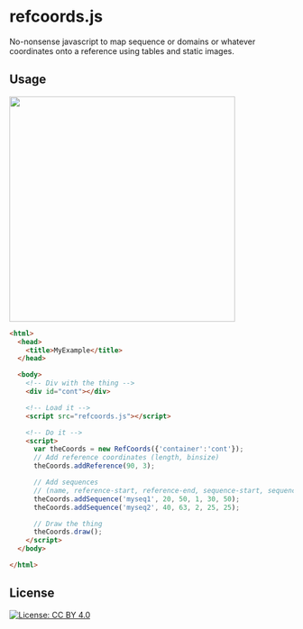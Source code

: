 # refcoords.js

No-nonsense javascript to map sequence or domains or whatever coordinates onto a reference using tables and static images.

## Usage

<img src="https://rawgit.com/scastlara/refcoords/master/static/screenshot.png"  width=400/>


```html
<html>
  <head>
    <title>MyExample</title>
  </head>

  <body>
    <!-- Div with the thing -->
    <div id="cont"></div>

    <!-- Load it -->
    <script src="refcoords.js"></script>

    <!-- Do it -->
    <script>
      var theCoords = new RefCoords({'container':'cont'});
      // Add reference coordinates (length, binsize)
      theCoords.addReference(90, 3);

      // Add sequences
      // (name, reference-start, reference-end, sequence-start, sequence-end, sequence-length)
      theCoords.addSequence('myseq1', 20, 50, 1, 30, 50);
      theCoords.addSequence('myseq2', 40, 63, 2, 25, 25);

      // Draw the thing
      theCoords.draw();
    </script>
  </body>

</html>

```



## License
[![License: CC BY 4.0](https://img.shields.io/badge/License-CC%20BY%204.0-lightgrey.svg)](https://creativecommons.org/licenses/by/4.0/)

